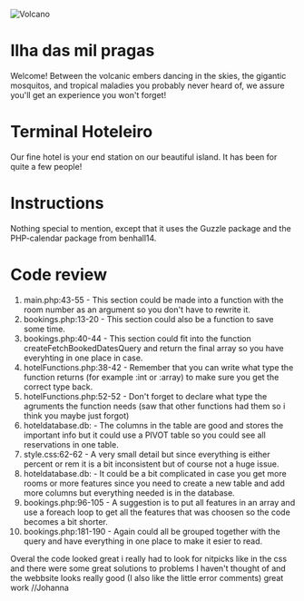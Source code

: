 ![Volcano](https://media.giphy.com/media/r5gHt2TCIiHK0/giphy.gif)

# Ilha das mil pragas

Welcome! Between the volcanic embers dancing in the skies, the gigantic mosquitos, and tropical maladies you probably never heard of, we assure you'll get an experience you won't forget!

# Terminal Hoteleiro

Our fine hotel is your end station on our beautiful island. It has been for quite a few people!

# Instructions

Nothing special to mention, except that it uses the Guzzle package and the PHP-calendar package from benhall14.

# Code review

1. main.php:43-55 - This section could be made into a function with the room number as an argument so you don't have to rewrite it.
2. bookings.php:13-20 - This section could also be a function to save some time.
3. bookings.php:40-44 - This section could fit into the function createFetchBookedDatesQuery and return the final array so you have everyhting in one place in case.
4. hotelFunctions.php:38-42 - Remember that you can write what type the function returns (for example :int or :array) to make sure you get the correct type back.
5. hotelFunctions.php:52-52 - Don't forget to declare what type the agruments the function needs (saw that other functions had them so i think you maybe just forgot)
6. hoteldatabase.db: - The columns in the table are good and stores the important info but it could use a PIVOT table so you could see all reservations in one table.
7. style.css:62-62 - A very small detail but since everything is either percent or rem it is a bit inconsistent but of course not a huge issue.
8. hoteldatabase.db: - It could be a bit complicated in case you get more rooms or more features since you need to create a new table and add more columns but everything needed is in the database.
9. bookings.php:96-105 - A suggestion is to put all features in an array and use a foreach loop to get all the features that was choosen so the code becomes a bit shorter.
10. bookings.php:181-190 - Again could all be grouped together with the query and have everything in one place to make it esier to read.

Overal the code looked great i really had to look for nitpicks like in the css and there were some great solutions to problems I haven't thought of and the webbsite looks really good (I also like the little error comments) great work //Johanna
